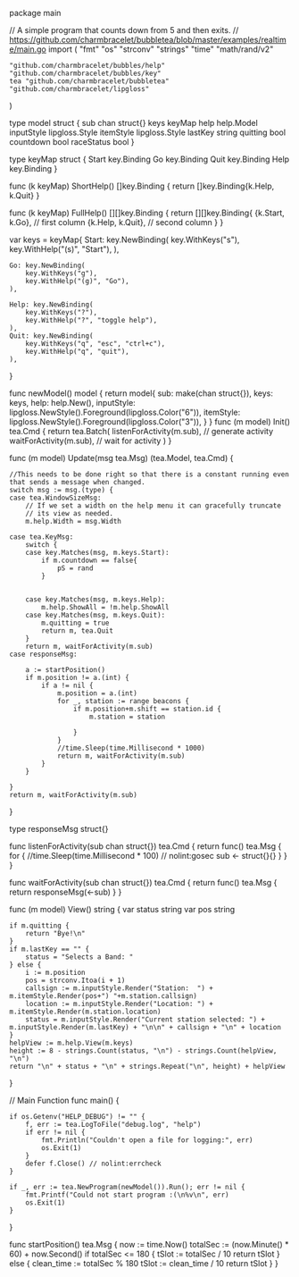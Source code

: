 package main

// A simple program that counts down from 5 and then exits.
// https://github.com/charmbracelet/bubbletea/blob/master/examples/realtime/main.go
import (
	"fmt"
	"os"
	"strconv"
	"strings"
	"time"
	"math/rand/v2"

	"github.com/charmbracelet/bubbles/help"
	"github.com/charmbracelet/bubbles/key"
	tea "github.com/charmbracelet/bubbletea"
	"github.com/charmbracelet/lipgloss"
)

type model struct {
	sub        chan struct{}
	keys       keyMap
	help       help.Model
	inputStyle lipgloss.Style
	itemStyle  lipgloss.Style
	lastKey    string
	quitting   bool
	countdown bool
	raceStatus bool
}

type keyMap struct {
	Start key.Binding
	Go    key.Binding
	Quit  key.Binding
	Help  key.Binding
}

func (k keyMap) ShortHelp() []key.Binding {
	return []key.Binding{k.Help, k.Quit}
}

func (k keyMap) FullHelp() [][]key.Binding {
	return [][]key.Binding{
		{k.Start, k.Go},  // first column
		{k.Help, k.Quit}, // second column
	}
}

var keys = keyMap{
	Start: key.NewBinding(
		key.WithKeys("s"),
		key.WithHelp("(s)", "Start"),
	),

	Go: key.NewBinding(
		key.WithKeys("g"),
		key.WithHelp("(g)", "Go"),
	),

	Help: key.NewBinding(
		key.WithKeys("?"),
		key.WithHelp("?", "toggle help"),
	),
	Quit: key.NewBinding(
		key.WithKeys("q", "esc", "ctrl+c"),
		key.WithHelp("q", "quit"),
	),
}

func newModel() model {
	return model{
		sub:        make(chan struct{}),
		keys:       keys,
		help:       help.New(),
		inputStyle: lipgloss.NewStyle().Foreground(lipgloss.Color("6")),
		itemStyle:  lipgloss.NewStyle().Foreground(lipgloss.Color("3")),
	}
}
func (m model) Init() tea.Cmd {
	return tea.Batch(
		listenForActivity(m.sub), // generate activity
		waitForActivity(m.sub),   // wait for activity
	)
}

func (m model) Update(msg tea.Msg) (tea.Model, tea.Cmd) {

	//This needs to be done right so that there is a constant running even that sends a message when changed.
	switch msg := msg.(type) {
	case tea.WindowSizeMsg:
		// If we set a width on the help menu it can gracefully truncate
		// its view as needed.
		m.help.Width = msg.Width

	case tea.KeyMsg:
		switch {
		case key.Matches(msg, m.keys.Start):
			if m.countdown == false{
				pS = rand
			}
			

		case key.Matches(msg, m.keys.Help):
			m.help.ShowAll = !m.help.ShowAll
		case key.Matches(msg, m.keys.Quit):
			m.quitting = true
			return m, tea.Quit
		}
		return m, waitForActivity(m.sub)
	case responseMsg:

		a := startPosition()
		if m.position != a.(int) {
			if a != nil {
				m.position = a.(int)
				for _, station := range beacons {
					if m.position+m.shift == station.id {
						m.station = station

					}
				}
				//time.Sleep(time.Millisecond * 1000)
				return m, waitForActivity(m.sub)
			}
		}

	}
	return m, waitForActivity(m.sub)
}

type responseMsg struct{}

func listenForActivity(sub chan struct{}) tea.Cmd {
	return func() tea.Msg {
		for {
			//time.Sleep(time.Millisecond * 100) // nolint:gosec
			sub <- struct{}{}
		}
	}
}

func waitForActivity(sub chan struct{}) tea.Cmd {
	return func() tea.Msg {
		return responseMsg(<-sub)
	}
}

func (m model) View() string {
	var status string
	var pos string

	if m.quitting {
		return "Bye!\n"
	}
	if m.lastKey == "" {
		status = "Selects a Band: "
	} else {
		i := m.position
		pos = strconv.Itoa(i + 1)
		callsign := m.inputStyle.Render("Station:  ") + m.itemStyle.Render(pos+") "+m.station.callsign)
		location := m.inputStyle.Render("Location: ") + m.itemStyle.Render(m.station.location)
		status = m.inputStyle.Render("Current station selected: ") + m.inputStyle.Render(m.lastKey) + "\n\n" + callsign + "\n" + location
	}
	helpView := m.help.View(m.keys)
	height := 8 - strings.Count(status, "\n") - strings.Count(helpView, "\n")
	return "\n" + status + "\n" + strings.Repeat("\n", height) + helpView
}

// Main Function
func main() {

	if os.Getenv("HELP_DEBUG") != "" {
		f, err := tea.LogToFile("debug.log", "help")
		if err != nil {
			fmt.Println("Couldn't open a file for logging:", err)
			os.Exit(1)
		}
		defer f.Close() // nolint:errcheck
	}

	if _, err := tea.NewProgram(newModel()).Run(); err != nil {
		fmt.Printf("Could not start program :(\n%v\n", err)
		os.Exit(1)
	}
}

func startPosition() tea.Msg {
	now := time.Now()
	totalSec := (now.Minute() * 60) + now.Second()
	if totalSec <= 180 {
		tSlot := totalSec / 10
		return tSlot
	} else {
		clean_time := totalSec % 180
		tSlot := clean_time / 10
		return tSlot
	}
}
